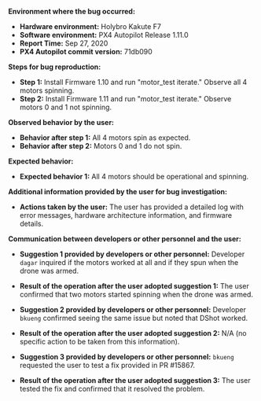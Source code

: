 **Environment where the bug occurred:**

- **Hardware environment:** Holybro Kakute F7
- **Software environment:** PX4 Autopilot Release 1.11.0
- **Report Time:** Sep 27, 2020
- **PX4 Autopilot commit version:** 71db090

**Steps for bug reproduction:**

- **Step 1:** Install Firmware 1.10 and run "motor_test iterate." Observe all 4 motors spinning.
- **Step 2:** Install Firmware 1.11 and run "motor_test iterate." Observe motors 0 and 1 not spinning.

**Observed behavior by the user:**

- **Behavior after step 1:** All 4 motors spin as expected.
- **Behavior after step 2:** Motors 0 and 1 do not spin.

**Expected behavior:**

- **Expected behavior 1:** All 4 motors should be operational and spinning.

**Additional information provided by the user for bug investigation:**

- **Actions taken by the user:** The user has provided a detailed log with error messages, hardware architecture information, and firmware details.

**Communication between developers or other personnel and the user:**

- **Suggestion 1 provided by developers or other personnel:** Developer `dagar` inquired if the motors worked at all and if they spun when the drone was armed.
- **Result of the operation after the user adopted suggestion 1:** The user confirmed that two motors started spinning when the drone was armed.
  
- **Suggestion 2 provided by developers or other personnel:** Developer `bkueng` confirmed seeing the same issue but noted that DShot worked.
- **Result of the operation after the user adopted suggestion 2:** N/A (no specific action to be taken from this information).
  
- **Suggestion 3 provided by developers or other personnel:** `bkueng` requested the user to test a fix provided in PR \#15867.
- **Result of the operation after the user adopted suggestion 3:** The user tested the fix and confirmed that it resolved the problem.
